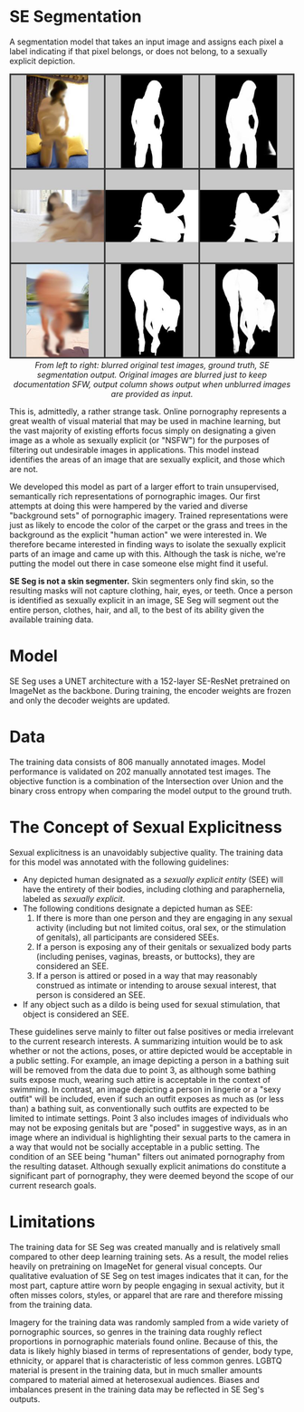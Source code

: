 # SE Segmentation

A segmentation model that takes an input image and assigns each pixel a label indicating if that pixel belongs, or does not belong, to a sexually explicit depiction.

<p align="center">
	<img src="https://raw.githubusercontent.com/vqmalic/se_seg/master/docs/img01.jpg">
	<br>
	<em>From left to right: blurred original test images, ground truth, SE segmentation output. Original images are blurred just to keep documentation SFW, output column shows output when unblurred images are provided as input.</em>
</p>

This is, admittedly, a rather strange task. Online pornography represents a great wealth of visual material that may be used in machine learning, but the vast majority of existing efforts focus simply on designating a given image as a whole as sexually explicit (or "NSFW") for the purposes of filtering out undesirable images in applications. This model instead identifies the areas of an image that are sexually explicit, and those which are not. 

We developed this model as part of a larger effort to train unsupervised, semantically rich representations of pornographic images. Our first attempts at doing this were hampered by the varied and diverse "background sets" of pornographic imagery. Trained representations were just as likely to encode the color of the carpet or the grass and trees in the background as the explicit "human action" we were interested in. We therefore became interested in finding ways to isolate the sexually explicit parts of an image and came up with this. Although the task is niche, we're putting the model out there in case someone else might find it useful.

**SE Seg is not a skin segmenter.** Skin segmenters only find skin, so the resulting masks will not capture clothing, hair, eyes, or teeth. Once a person is identified as sexually explicit in an image, SE Seg will segment out the entire person, clothes, hair, and all, to the best of its ability given the available training data. 

# Model

SE Seg uses a UNET architecture with a 152-layer SE-ResNet pretrained on ImageNet as the backbone. During training, the encoder weights are frozen and only the decoder weights are updated. 

# Data

The training data consists of 806 manually annotated images. Model performance is validated on 202 manually annotated test images. The objective function is a combination of the Intersection over Union and the binary cross entropy when comparing the model output to the ground truth. 

# The Concept of Sexual Explicitness

Sexual explicitness is an unavoidably subjective quality. The training data for this model was annotated with the following guidelines:

* Any depicted human designated as a *sexually explicit entity* (SEE) will have the entirety of their bodies, including clothing and paraphernelia, labeled as *sexually explicit*. 
* The following conditions designate a depicted human as SEE:
	1. If there is more than one person and they are engaging in any sexual activity (including but not limited coitus, oral sex, or the stimulation of genitals), all participants are considered SEEs.
	2. If a person is exposing any of their genitals or sexualized body parts (including penises, vaginas, breasts, or buttocks), they are considered an SEE. 
	3. If a person is attired or posed in a way that may reasonably construed as intimate or intending to arouse sexual interest, that person is considered an SEE. 
* If any object such as a dildo is being used for sexual stimulation, that object is considered an SEE. 

These guidelines serve mainly to filter out false positives or media irrelevant to the current research interests. A summarizing intuition would be to ask whether or not the actions, poses, or attire depicted would be acceptable in a public setting. For example, an image depicting a person in a bathing suit will be removed from the data due to point 3, as although some bathing suits expose much, wearing such attire is acceptable in the context of swimming. In contrast, an image depicting a person in lingerie or a "sexy outfit" will be included, even if such an outfit exposes as much as (or less than) a bathing suit, as conventionally such outfits are expected to be limited to intimate settings. Point 3 also includes images of individuals who may not be exposing genitals but are "posed" in suggestive ways, as in an image where an individual is highlighting their sexual parts to the camera in a way that would not be socially acceptable in a public setting. The condition of an SEE being "human" filters out animated pornography from the resulting dataset. Although sexually explicit animations do constitute a significant part of pornography, they were deemed beyond the scope of our current research goals.

# Limitations

The training data for SE Seg was created manually and is relatively small compared to other deep learning training sets. As a result, the model relies heavily on pretraining on ImageNet for general visual concepts. Our qualitative evaluation of SE Seg on test images indicates that it can, for the most part, capture attire worn by people engaging in sexual activity, but it often misses colors, styles, or apparel that are rare and therefore missing from the training data. 

Imagery for the training data was randomly sampled from a wide variety of pornographic sources, so genres in the training data roughly reflect proportions in pornographic materials found online. Because of this, the data is likely highly biased in terms of representations of gender, body type, ethnicity, or apparel that is characteristic of less common genres. LGBTQ material is present in the training data, but in much smaller amounts compared to material aimed at heterosexual audiences. Biases and imbalances present in the training data may be reflected in SE Seg's outputs. 

